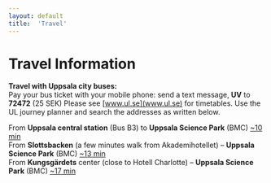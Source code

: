```yaml
---
layout: default
title:  'Travel'
---
```


# Travel Information

**Travel with Uppsala city buses:**  
Pay your bus ticket with your mobile phone: send a text message, **UV** to **72472** (25 SEK)
Please see [www.ul.se](www.ul.se) for timetables. Use the UL journey planner and search the addresses as written below.

From **Uppsala central station** (Bus B3) to **Uppsala Science Park** (BMC) [~10 min](https://www.google.se/maps/dir/Uppsala+Centralstation,+Uppsala/59.8419003,17.6364859/@59.8497883,17.6282717,15z/data=!3m1!4b1!4m9!4m8!1m5!1m1!1s0x465fcbf9a0d697b1:0x1901cc46b512aff6!2m2!1d17.6460864!2d59.8585338!1m0!3e3)  
From **Slottsbacken** (a few minutes walk from Akademihotellet) – **Uppsala Science Park** (BMC) [~13 min](https://www.google.se/maps/dir/Akademihotellet,+Uppsala/59.8419003,17.6364859/@59.8487143,17.6309212,15.75z/data=!4m9!4m8!1m5!1m1!1s0x465fcbf17a719c15:0xebebee5d1f67c334!2m2!1d17.6306462!2d59.8563615!1m0!3e3)  
From **Kungsgärdets** center (close to Hotell Charlotte) – **Uppsala Science Park** (BMC) [~17 min](https://www.google.se/maps/dir/Hotell+Charlotte,+S:t+Johannesgatan,+Uppsala/59.8419003,17.6364859/@59.8542868,17.6325579,14z/data=!3m1!4b1!4m9!4m8!1m5!1m1!1s0x465fcb9214aca763:0x6de595ee3cbf07a3!2m2!1d17.6197513!2d59.855938!1m0!3e3)  
